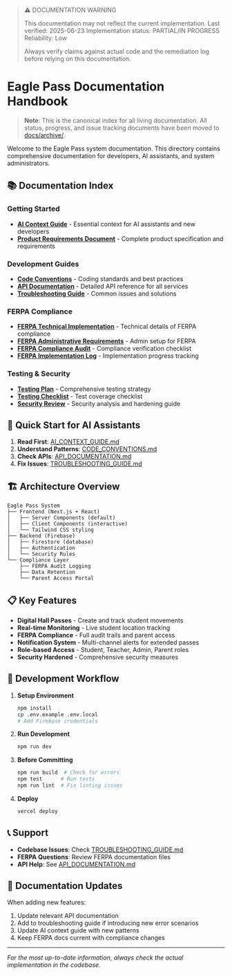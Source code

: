 > ⚠️ DOCUMENTATION WARNING
>
> This documentation may not reflect the current implementation. Last verified: 2025-06-23
> Implementation status: PARTIAL/IN PROGRESS
> Reliability: Low
>
> Always verify claims against actual code and the remediation log before relying on this documentation.

# Eagle Pass Documentation Handbook

> **Note**: This is the canonical index for all living documentation. All status, progress, and issue tracking documents have been moved to [docs/archive/](../archive/).

Welcome to the Eagle Pass system documentation. This directory contains comprehensive documentation for developers, AI assistants, and system administrators.

## 📚 Documentation Index

### Getting Started
- **[AI Context Guide](./AI_CONTEXT_GUIDE.md)** - Essential context for AI assistants and new developers
- **[Product Requirements Document](./PRD.md)** - Complete product specification and requirements

### Development Guides
- **[Code Conventions](./CODE_CONVENTIONS.md)** - Coding standards and best practices
- **[API Documentation](./API_DOCUMENTATION.md)** - Detailed API reference for all services
- **[Troubleshooting Guide](./TROUBLESHOOTING_GUIDE.md)** - Common issues and solutions

### FERPA Compliance
- **[FERPA Technical Implementation](./FERPA_TECHNICAL_IMPLEMENTATION.md)** - Technical details of FERPA compliance
- **[FERPA Administrative Requirements](./FERPA_ADMINISTRATIVE_REQUIREMENTS.md)** - Admin setup for FERPA
- **[FERPA Compliance Audit](./FERPA_COMPLIANCE_AUDIT.md)** - Compliance verification checklist
- **[FERPA Implementation Log](./FERPA_IMPLEMENTATION_LOG.md)** - Implementation progress tracking

### Testing & Security
- **[Testing Plan](./TESTING_PLAN.md)** - Comprehensive testing strategy
- **[Testing Checklist](./TESTING_CHECKLIST.md)** - Test coverage checklist
- **[Security Review](./SECURITY_REVIEW_AND_HARDENING.md)** - Security analysis and hardening guide

## 🚀 Quick Start for AI Assistants

1. **Read First**: [AI_CONTEXT_GUIDE.md](./AI_CONTEXT_GUIDE.md)
2. **Understand Patterns**: [CODE_CONVENTIONS.md](./CODE_CONVENTIONS.md)
3. **Check APIs**: [API_DOCUMENTATION.md](./API_DOCUMENTATION.md)
4. **Fix Issues**: [TROUBLESHOOTING_GUIDE.md](./TROUBLESHOOTING_GUIDE.md)

## 🏗️ Architecture Overview

```
Eagle Pass System
├── Frontend (Next.js + React)
│   ├── Server Components (default)
│   ├── Client Components (interactive)
│   └── Tailwind CSS styling
├── Backend (Firebase)
│   ├── Firestore (database)
│   ├── Authentication
│   └── Security Rules
└── Compliance Layer
    ├── FERPA Audit Logging
    ├── Data Retention
    └── Parent Access Portal
```

## 📋 Key Features

- **Digital Hall Passes** - Create and track student movements
- **Real-time Monitoring** - Live student location tracking
- **FERPA Compliance** - Full audit trails and parent access
- **Notification System** - Multi-channel alerts for extended passes
- **Role-based Access** - Student, Teacher, Admin, Parent roles
- **Security Hardened** - Comprehensive security measures

## 🔧 Development Workflow

1. **Setup Environment**
   ```bash
   npm install
   cp .env.example .env.local
   # Add Firebase credentials
   ```

2. **Run Development**
   ```bash
   npm run dev
   ```

3. **Before Committing**
   ```bash
   npm run build  # Check for errors
   npm test      # Run tests
   npm run lint  # Fix linting issues
   ```

4. **Deploy**
   ```bash
   vercel deploy
   ```

## 📞 Support

- **Codebase Issues**: Check [TROUBLESHOOTING_GUIDE.md](./TROUBLESHOOTING_GUIDE.md)
- **FERPA Questions**: Review FERPA documentation files
- **API Help**: See [API_DOCUMENTATION.md](./API_DOCUMENTATION.md)

## 🔄 Documentation Updates

When adding new features:
1. Update relevant API documentation
2. Add to troubleshooting guide if introducing new error scenarios
3. Update AI context guide with new patterns
4. Keep FERPA docs current with compliance changes

---

*For the most up-to-date information, always check the actual implementation in the codebase.* 